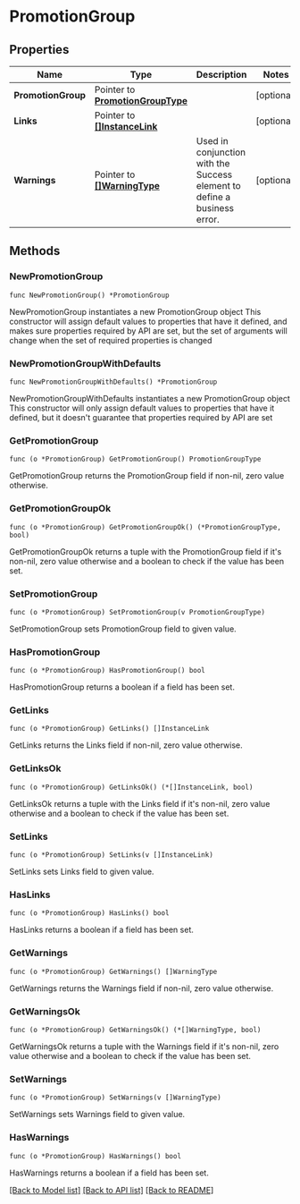 # PromotionGroup

## Properties

Name | Type | Description | Notes
------------ | ------------- | ------------- | -------------
**PromotionGroup** | Pointer to [**PromotionGroupType**](PromotionGroupType.md) |  | [optional] 
**Links** | Pointer to [**[]InstanceLink**](InstanceLink.md) |  | [optional] 
**Warnings** | Pointer to [**[]WarningType**](WarningType.md) | Used in conjunction with the Success element to define a business error. | [optional] 

## Methods

### NewPromotionGroup

`func NewPromotionGroup() *PromotionGroup`

NewPromotionGroup instantiates a new PromotionGroup object
This constructor will assign default values to properties that have it defined,
and makes sure properties required by API are set, but the set of arguments
will change when the set of required properties is changed

### NewPromotionGroupWithDefaults

`func NewPromotionGroupWithDefaults() *PromotionGroup`

NewPromotionGroupWithDefaults instantiates a new PromotionGroup object
This constructor will only assign default values to properties that have it defined,
but it doesn't guarantee that properties required by API are set

### GetPromotionGroup

`func (o *PromotionGroup) GetPromotionGroup() PromotionGroupType`

GetPromotionGroup returns the PromotionGroup field if non-nil, zero value otherwise.

### GetPromotionGroupOk

`func (o *PromotionGroup) GetPromotionGroupOk() (*PromotionGroupType, bool)`

GetPromotionGroupOk returns a tuple with the PromotionGroup field if it's non-nil, zero value otherwise
and a boolean to check if the value has been set.

### SetPromotionGroup

`func (o *PromotionGroup) SetPromotionGroup(v PromotionGroupType)`

SetPromotionGroup sets PromotionGroup field to given value.

### HasPromotionGroup

`func (o *PromotionGroup) HasPromotionGroup() bool`

HasPromotionGroup returns a boolean if a field has been set.

### GetLinks

`func (o *PromotionGroup) GetLinks() []InstanceLink`

GetLinks returns the Links field if non-nil, zero value otherwise.

### GetLinksOk

`func (o *PromotionGroup) GetLinksOk() (*[]InstanceLink, bool)`

GetLinksOk returns a tuple with the Links field if it's non-nil, zero value otherwise
and a boolean to check if the value has been set.

### SetLinks

`func (o *PromotionGroup) SetLinks(v []InstanceLink)`

SetLinks sets Links field to given value.

### HasLinks

`func (o *PromotionGroup) HasLinks() bool`

HasLinks returns a boolean if a field has been set.

### GetWarnings

`func (o *PromotionGroup) GetWarnings() []WarningType`

GetWarnings returns the Warnings field if non-nil, zero value otherwise.

### GetWarningsOk

`func (o *PromotionGroup) GetWarningsOk() (*[]WarningType, bool)`

GetWarningsOk returns a tuple with the Warnings field if it's non-nil, zero value otherwise
and a boolean to check if the value has been set.

### SetWarnings

`func (o *PromotionGroup) SetWarnings(v []WarningType)`

SetWarnings sets Warnings field to given value.

### HasWarnings

`func (o *PromotionGroup) HasWarnings() bool`

HasWarnings returns a boolean if a field has been set.


[[Back to Model list]](../README.md#documentation-for-models) [[Back to API list]](../README.md#documentation-for-api-endpoints) [[Back to README]](../README.md)


